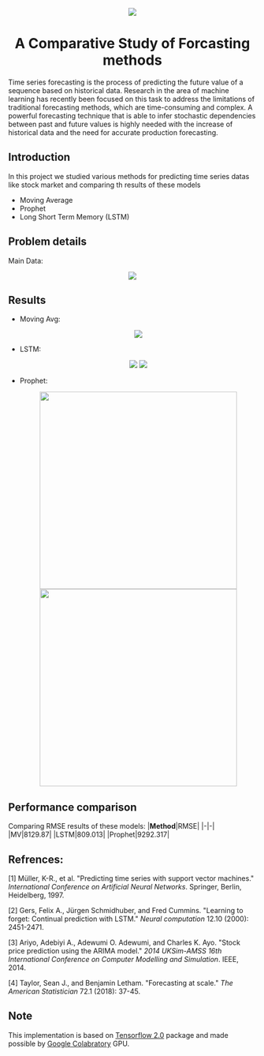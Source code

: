 
<p align="center">
  <img src="https://github.com/IzkSensei/TimeSeries/blob/master/Images/title.JPG">
</p>
<h1 align="center">A Comparative Study of Forcasting methods</h1>
<p>Time series forecasting is the process of predicting the future value of a sequence based on historical data. Research in the area of machine learning has recently been focused on this task to address the limitations of traditional forecasting methods, which are time-consuming and complex. A powerful forecasting technique that is able to infer stochastic dependencies between past and future values is highly needed with the increase of historical data and the need for accurate production forecasting.
</p>

## Introduction

<p> In this project we studied various methods for predicting time series datas like stock market and comparing th results of these models </a>
<ul>  
<li>Moving Average</li>
<li>Prophet</li>
<li>Long Short Term Memory (LSTM)</li>  
</ul>
</p>


## Problem details
Main Data:
  <p align="center">
  <img src="https://github.com/IzkSensei/TimeSeries/blob/master/Images/Main.JPG">
</p> 



## Results
<ul>
<li>Moving Avg:  
<p align="center">
  <img src="https://github.com/IzkSensei/TimeSeries/blob/master/Images/MV.JPG">
</p> 
<li>LSTM:
<p align="center">
  <img src="https://github.com/IzkSensei/TimeSeries/blob/master/Images/lstm.JPG" >
  <img src="https://github.com/IzkSensei/TimeSeries/blob/master/Images/lstm_corr.JPG" >
</p>

<li>Prophet:
<p align="center">
  <img src="https://github.com/IzkSensei/TimeSeries/blob/master/Images/Prophet.JPG" width="400">
  <img src="https://github.com/IzkSensei/TimeSeries/blob/master/Images/Prophet2.JPG" width="400">
</p>
</ul>


## Performance comparison
Comparing RMSE results of these models:
|**Method**|RMSE|
|-|-|
|MV|8129.87|
|LSTM|809.013|
|Prophet|9292.317|


## Refrences:

[1] Müller, K-R., et al. "Predicting time series with support vector machines." _International Conference on Artificial Neural Networks_. Springer, Berlin, Heidelberg, 1997.

[2] Gers, Felix A., Jürgen Schmidhuber, and Fred Cummins. "Learning to forget: Continual prediction with LSTM." _Neural computation_ 12.10 (2000): 2451-2471.

[3] Ariyo, Adebiyi A., Adewumi O. Adewumi, and Charles K. Ayo. "Stock price prediction using the ARIMA model." _2014 UKSim-AMSS 16th International Conference on Computer Modelling and Simulation_. IEEE, 2014.

[4] Taylor, Sean J., and Benjamin Letham. "Forecasting at scale." _The American Statistician_ 72.1 (2018): 37-45.

## Note
This implementation is based on [Tensorflow 2.0](https://www.tensorflow.org/guide/effective_tf2) package and made possible by [Google Colabratory](https://colab.research.google.com) GPU.
